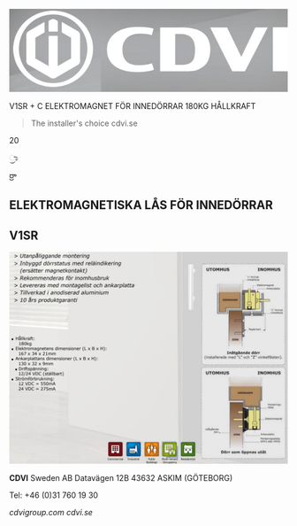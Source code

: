 ![](_page_0_Picture_0.jpeg)

V1SR + C ELEKTROMAGNET FÖR INNEDÖRRAR 180KG HÅLLKRAFT

> The installer's choice cdvi.se

20

್ರಾ

ర్రా

## **ELEKTROMAGNETISKA LÅS FÖR INNEDÖRRAR**

## **V1SR**

![](_page_1_Figure_2.jpeg)

**CDVI** Sweden AB Datavägen 12B 43632 ASKIM (GÖTEBORG)

Tel: +46 (0)31 760 19 30

*cdvigroup.com cdvi.se*